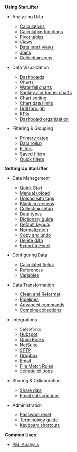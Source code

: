 **Using StarLifter**

* Analyzing Data
  * [Calculations](how_to/calculate.md)
  * [Calculation functions](how_to/functions.md)
  * [Pivot tables](how_to/pivot.md)
  * [Views](how_to/view.md)
  * [Data input views](how_to/input_data.md)
  * [Joins](how_to/join.md)
  * [Collection icons](how_to/collection_icons.md)

* Data Visualization
  * [Dashboards](getting_started/dashboards.md)
  * [Charts](getting_started/charts.md)
  * [Waterfall charts](how_to/waterfall.md)
  * [Sankey and funnel charts](how_to/stage_progression_charts.md)
  * [Chart sorting](how_to/chart_sort.md)
  * [Chart data limits](how_to/chart_data_points.md)
  * [Drill through](how_to/drillthrough.md)
  * [KPIs](getting_started/kpis.md)
  * [Dashboard organization](how_to/dashboard_organization.md)

* Filtering & Grouping
  * [Primary dates](how_to/date.md)
  * [Data rollup](how_to/rollup.md)
  * [Filters](how_to/filter.md)
  * [Saved filters](how_to/filter.md)
  * [Quick filters](how_to/qwik_filter.md)

**Setting Up StarLifter**

* Data Management
  * [Quick Start](how_to/quick_start_integrations.md)
  * [Manual upload](getting_started/uploadingdata.md)
  * [Upload with tags](how_to/tag.md)
  * [Blank collections](how_to/new.md)
  * [Collection setup](getting_started/collection.md)
  * [Data types](how_to/data.md)
  * [Dictionary guide](how_to/dictionary.md)
  * [Default layouts](how_to/default.md)
  * [Normalization](how_to/normalization.md)
  * [Copy and undo](how_to/copy.md)
  * [Delete data](how_to/delete.md)
  * [Export to Excel](how_to/export.md)

* Configuring Data
  * [Calculated fields](how_to/calculate.md)
  * [References](how_to/references.md)
  * [Variables](how_to/variables.md)

* Data Transformation
  * [Clean and Reformat](how_to/accessing_clean_and_reformat.md)
  * [Pipelines](how_to/creating_pipeline.md)
  * [Advanced commands](how_to/advanced_transformer_commands.md)
  * [Combine collections](how_to/combining_CRM_collections.md)

* Integrations
  * [Salesforce](how_to/salesforce_api.md)
  * [Hubspot](how_to/hubspot_api.md)
  * [QuickBooks](how_to/quickbooks_api.md)
  * [NetSuite](how_to/netsuite_api.md)
  * [SFTP](how_to/sftpintegration.md)
  * [Dropbox](how_to/dropboxintegration.md)
  * [Email](how_to/emailintegration.md)
  * [File Match Rules](how_to/filematchrules.md)
  * [Scheduled Jobs](how_to/scheduledintegrations.md)

* Sharing & Collaboration
  * [Share data](how_to/sharing_access.md)
  * [Email subscriptions](how_to/dashboard_subscriptions.md)

* Administration
  * [Password reset](how_to/password_reset.md)
  * [Terminology guide](getting_started/structure.md)
  * [Keyboard shortcuts](keyboard.md)

**Common Uses**

  * [P&L Analysis](getting_started/usingstarlifter101.md)